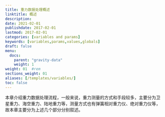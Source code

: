 ```yaml
---
title: 重力数据处理概述
linktitle: 概述
description: 
date: 2021-02-01
publishdate: 2017-02-01
lastmod: 2017-02-01
categories: [variables and params]
keywords: [variables,params,values,globals]
draft: false
menu:
  docs:
    parent: "gravity-data"
    weight: 1
weight: 01	#rem
sections_weight: 01
aliases: [/templates/variables/]
toc: false
---
```


本章介绍重力数据处理流程，一般来说，重力测量的方式和手段较多，主要分为卫星重力、海空重力、陆地重力等，测量方式也有弹簧相对重力仪、绝对重力仪等，故本章主要分为上述几个部分分别叙述。

